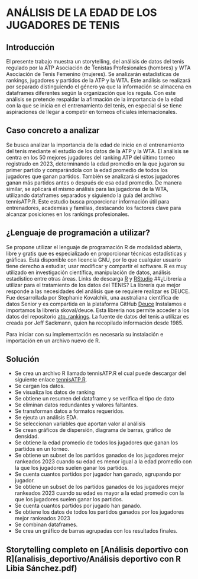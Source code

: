 # ANÁLISIS DE LA EDAD DE LOS JUGADORES DE TENIS
## Introducción
El presente trabajo muestra un storytelling, del análisis de datos del tenis regulado por la ATP Asociación de Tenistas Profesionales (hombres) y WTA Asociación de Tenis Femenino (mujeres). 
Se analizarán estadísticas de rankings, jugadores y partidos de la ATP y la WTA. Este análisis se realizará por separado distinguiendo el género ya que la información se almacena en dataframes diferentes según la organización que los regula.
Con este análisis se pretende respaldar la afirmación de la importancia de la edad con la que se inicia en el entrenamiento del tenis, en especial si se tiene aspiraciones de llegar a competir en torneos oficiales internacionales. 
## Caso concreto a analizar
Se busca analizar la importancia de la edad de inicio en el entrenamiento del tenis mediante el estudio de los datos de la ATP y la WTA. El análisis se centra en los 50 mejores jugadores del ranking ATP del último torneo registrado en 2023, determinando la edad promedio en la que jugaron su primer partido y comparándola con la edad promedio de todos los jugadores que ganan partidos. También se analizará si estos jugadores ganan más partidos antes o después de esa edad promedio.
De manera similar, se aplicará el mismo análisis para las jugadoras de la WTA, utilizando dataframes separados y siguiendo la guía del archivo tennisATP.R. Este estudio busca proporcionar información útil para entrenadores, academias y familias, destacando los factores clave para alcanzar posiciones en los rankings profesionales.
## ¿Lenguaje de programación a utilizar? 
Se propone utilizar el lenguaje de programación R de modalidad abierta, libre y gratis que es especializado en proporcionar técnicas estadísticas y gráficas. Está disponible con licencia GNU, por lo que cualquier usuario tiene derecho a estudiar, usar modificar y compartir el software. R es muy utilizado en investigación científica, manipulación de datos, análisis estadístico entre otras áreas.
Links de descarga [R](https://cran.r-project.org/bin/windows/base/) y [RStudio](https://posit.co/download/rstudio-desktop/)
##¿Librería a utilizar para el tratamiento de los datos del TENIS?
La librería que mejor responde a las necesidades del análisis que se requiere realizar es DEUCE.
Fue desarrollada por Stephanie Kovalchik, una australiana científica de datos Senior y es compartida en la plataforma GitHub [Deuce](https://github.com/skoval/deuce) 
Instalamos e importamos la librería skoval/deuce. Esta libreria nos permite acceder a los datos del repositorio [atp_rankings](https://github.com/JeffSackmann/tennis_atp). La fuente de datos del tenis a utilizar es creada por Jeff Sackmann, quien ha recopilado información desde 1985.

Para iniciar con su implementación es necesaria su instalación e importación en un archivo nuevo de R.
## Solución 
+ Se crea un archivo R llamado tennisATP.R el cual puede descargar del siguiente enlace [tennisATP.R](analisis_deportivo/tennisATP.R).
+ Se cargan los datos.
+ Se visualiza los datos de ranking
+ Se obtiene un resumen del dataframe y se verifica el tipo de dato
+ Se eliminan datos redundantes y valores faltantes.
+ Se transforman datos a formatos requeridos.
+ Se ejeuta un análisis EDA.
+ Se seleccionan variables que aportan valor al análisis
+ Se crean gráficos de dispersión, diagrama de barras, gráfico de densidad.
+ Se obtiene la edad promedio de todos los jugadores que ganan los partidos en un torneo.
+ Se obtiene un subset de los partidos ganados de los jugadores mejor rankeados 2023 cuando su edad es menor igual a la edad promedio con la que los jugadores suelen ganar los partidos.
+ Se cuenta cuantos partidos por jugador han ganado, agrupando por jugador.
+ Se obtiene un subset de los partidos ganados de los jugadores mejor rankeados 2023 cuando su edad es mayor a la edad promedio con la que los jugadores suelen ganar los partidos.
+ Se cuenta cuantos partidos por jugado han ganado.
+ Se obtiene los datos de todos los partidos ganados por los jugadores mejor rankeados 2023
+ Se combinan dataframes.
+ Se crea un gráfico de barras agrupadas con los resultados finales.
## Storytelling completo en [Análisis deportivo con R](analisis_deportivo/Análisis deportivo con R Libia Sánchez.pdf)





